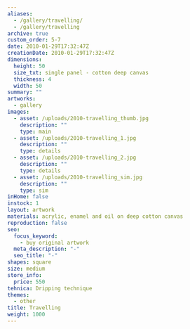 ```yaml
---
aliases:
  - /gallery/travelling/
  - /gallery/travelling
archive: true
custom_order: 5-7
date: 2010-01-29T17:32:47Z
creationDate: 2010-01-29T17:32:47Z
dimensions:
  height: 50
  size_txt: single panel - cotton deep canvas
  thickness: 4
  width: 50
summary: ""
artworks:
  - gallery
images:
  - asset: /uploads/2010-travelling_thumb.jpg
    description: ""
    type: main
  - asset: /uploads/2010-travelling_1.jpg
    description: ""
    type: details
  - asset: /uploads/2010-travelling_2.jpg
    description: ""
    type: details
  - asset: /uploads/2010-travelling_sim.jpg
    description: ""
    type: sim
inHome: false
instock: 1
layout: artwork
materials: acrylic, enamel and oil on deep cotton canvas
reproduction: false
seo:
  focus_keyword:
    - buy original artwork
  meta_description: "-"
  seo_title: "-"
shapes: square
size: medium
store_info:
  price: 550
tehnica: Dripping technique
themes:
  - other
title: Travelling
weight: 1000
---
```

